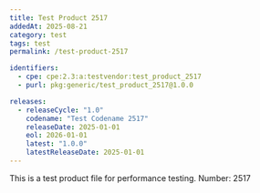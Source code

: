 ```yaml
---
title: Test Product 2517
addedAt: 2025-08-21
category: test
tags: test
permalink: /test-product-2517

identifiers:
  - cpe: cpe:2.3:a:testvendor:test_product_2517
  - purl: pkg:generic/test_product_2517@1.0.0

releases:
  - releaseCycle: "1.0"
    codename: "Test Codename 2517"
    releaseDate: 2025-01-01
    eol: 2026-01-01
    latest: "1.0.0"
    latestReleaseDate: 2025-01-01
---
```


This is a test product file for performance testing. Number: 2517
